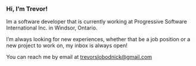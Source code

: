 ### Hi, I’m Trevor!

Im a software developer that is currently working at Progressive Software International Inc. in Windsor, Ontario.

I’m always looking for new experiences, whether that be a job position or a new project to work on, my inbox is always open!

You can reach me by email at [trevorslobodnick@gmail.com](mailto:trevorslobodnick@gmail.com)
